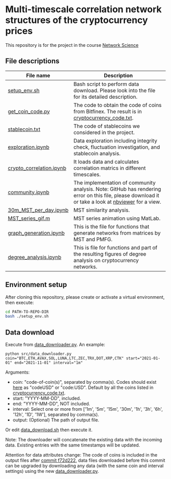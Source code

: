 # Multi-timescale correlation network structures of the cryptocurrency prices

This repository is for the project in the course [Network Science](https://www.ifi.uzh.ch/en/bdlt/Teaching/Network-Science.html)


## File descriptions
|File name|Description|
|---|---|
|[setup_env.sh](./setup_env.sh) | Bash script to perform data download. Please look into the file for its detailed description.|
|[get_coin_code.py](./get_coin_code.py) | The code to obtain the code of coins from Bitfinex. The result is in [cryptocurrency_code.txt](./cryptocurrency_code.txt).|
|[stablecoin.txt](./stablecoin.txt) | The code of stablecoins we considered in the project.|
|[exploration.ipynb](./src/exploration.ipynb) | Data exploration including integrity check, fluctuation investigation, and stablecoin analysis.|
|[crypto_correlation.ipynb](./src/crypto_correlation.ipynb) | It loads data and calculates correlation matrics in different timescales.|
|[community.ipynb](./src/community.ipynb) | The implementation of community analysis. Note: GitHub has rendering error on this file, please download it or take a look at [nbviewer](https://nbviewer.org/github/codingFerryman/crypto_market_hierarchy_structure/blob/main/src/community.ipynb) for a view.|
|[30m_MST_per_day.ipynb](./src/30m_MST_per_day.ipynb) | MST similarity analysis.|
|[MST_series_gif.m](./src/MST_series_gif.m) | MST series animation using MatLab.|
|[graph_generation.ipynb](./src/graph_generation.ipynb) | This is the file for functions that generate networks from matrices by MST and PMFG. |
|[degree_analysis.ipynb](./src/degree_analysis.ipynb) | This is file for functions and part of the resulting figures of degree analysis on cryptocurrency networks. |

## Environment setup
After cloning this repository, please create or activate a virtual environment, then execute:
```bash
cd PATH-TO-REPO-DIR
bash ./setup_env.sh
```

## Data download
Execute from [data_downloader.py](src/data_downloader.py). An example:
```python3
python src/data_downloader.py coin="BTC,ETH,AVAX,SOL,LUNA,LTC,ZEC,TRX,DOT,XRP,CTK" start="2021-01-01" end="2021-11-01" interval="1m"
```
Arguments:
- coin: "code-of-coin(s)", separated by comma(s). 
Codes should exist [here](https://api-pub.bitfinex.com/v2/conf/pub:list:pair:exchange) as "codeUSD" or "code:USD".
Default by all the coins listed in [cryptocurrency_code.txt](./cryptocurrency_code.txt).
- start: "YYYY-MM-DD", included.
- end: "YYYY-MM-DD", NOT included.
- interval: Select one or more from ['1m', '5m', '15m', '30m', '1h', '3h', '6h', '12h', '1D', '1W'], separated by comma(s).
- output: (Optional) The path of output file.

Or edit [data_download.sh](./data_download.sh) then execute it.

Note: The downloader will concatenate the existing data with the incoming data. Existing entries with the same timestamps will be updated.

Attention for data attributes change: The code of coins is included in the output files after [commit f72d222](https://github.com/codingFerryman/crypto_market_hierarchy_structure/tree/f72d2225edaabeeee33009772324624339e49b8b), data files downloaded before this commit can be upgraded by downloading any data (with the same coin and interval settings) using the new [data_downloader.py](src/data_downloader.py).



